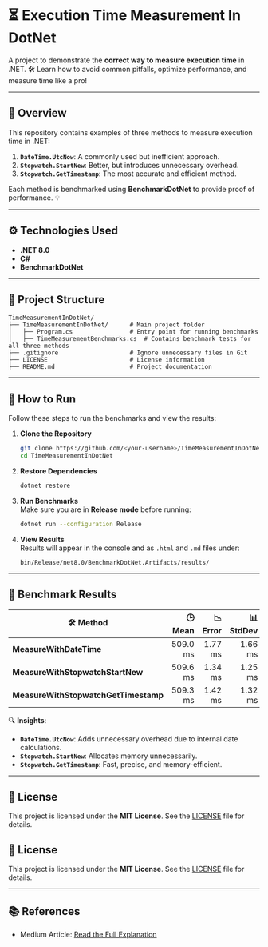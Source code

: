 # **⏳ Execution Time Measurement In DotNet**

A project to demonstrate the **correct way to measure execution time** in .NET. 🛠️ Learn how to avoid common pitfalls, optimize performance, and measure time like a pro!

---

## **📖 Overview**

This repository contains examples of three methods to measure execution time in .NET:
1. **`DateTime.UtcNow`**: A commonly used but inefficient approach.
2. **`Stopwatch.StartNew`**: Better, but introduces unnecessary overhead.
3. **`Stopwatch.GetTimestamp`**: The most accurate and efficient method.

Each method is benchmarked using **BenchmarkDotNet** to provide proof of performance. 💡

---

## **⚙️ Technologies Used**

- **.NET 8.0**  
- **C#**  
- **BenchmarkDotNet**  

---

## **📂 Project Structure**

```plaintext
TimeMeasurementInDotNet/
├── TimeMeasurementInDotNet/      # Main project folder
│   ├── Program.cs                # Entry point for running benchmarks
│   ├── TimeMeasurementBenchmarks.cs  # Contains benchmark tests for all three methods
├── .gitignore                    # Ignore unnecessary files in Git
├── LICENSE                       # License information
├── README.md                     # Project documentation
```

---

## **🚀 How to Run**

Follow these steps to run the benchmarks and view the results:

1. **Clone the Repository**  
   ```bash
   git clone https://github.com/<your-username>/TimeMeasurementInDotNet.git
   cd TimeMeasurementInDotNet
   ```

2. **Restore Dependencies**  
   ```bash
   dotnet restore
   ```

3. **Run Benchmarks**  
   Make sure you are in **Release mode** before running:
   ```bash
   dotnet run --configuration Release
   ```

4. **View Results**  
   Results will appear in the console and as `.html` and `.md` files under:
   ```plaintext
   bin/Release/net8.0/BenchmarkDotNet.Artifacts/results/
   ```

---

## **🔬 Benchmark Results**

| 🛠️ **Method**                      | 🕒 **Mean** | 📉 **Error** | 📊 **StdDev** | 💾 **Allocated** |
|------------------------------------|------------:|-------------:|--------------:|-----------------:|
| **MeasureWithDateTime**            | 509.0 ms    | 1.77 ms      | 1.66 ms       | 1.1 KB           |
| **MeasureWithStopwatchStartNew**   | 509.6 ms    | 1.34 ms      | 1.25 ms       | 1.14 KB          |
| **MeasureWithStopwatchGetTimestamp** | 509.3 ms    | 1.42 ms      | 1.32 ms       | 1.1 KB           |

🔍 **Insights**:
- **`DateTime.UtcNow`**: Adds unnecessary overhead due to internal date calculations.  
- **`Stopwatch.StartNew`**: Allocates memory unnecessarily.  
- **`Stopwatch.GetTimestamp`**: Fast, precise, and memory-efficient.  

---

## **📜 License**

This project is licensed under the **MIT License**. See the [LICENSE](LICENSE) file for details.

## **📜 License**

This project is licensed under the **MIT License**. See the [LICENSE](LICENSE) file for details.

---

## **📚 References**

- Medium Article: [Read the Full Explanation](https://medium.com/@shamuddin/stop-measuring-time-wrongly-in-net-the-right-way-to-measure-execution-time-291b04371750)
